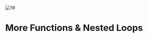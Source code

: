![19](https://github.com/manningstinson/holbertonschool-low_level_programming/assets/104523090/15c164f2-ba32-46c5-9115-dbdef9f256ec)
# More Functions & Nested Loops

